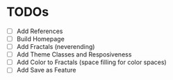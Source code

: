 # TODOs

-   [ ] Add References
-   [ ] Build Homepage
-   [ ] Add Fractals (neverending)
-   [ ] Add Theme Classes and Resposiveness
-   [ ] Add Color to Fractals (space filling for color spaces)
-   [ ] Add Save as Feature
